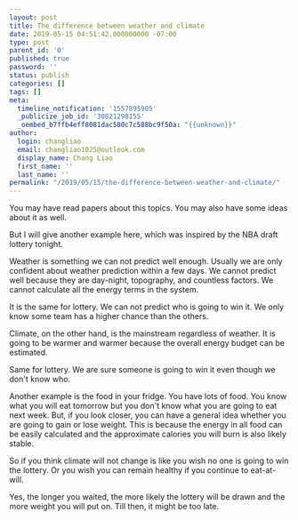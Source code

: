 ```yaml
---
layout: post
title: The difference between weather and climate
date: 2019-05-15 04:51:42.000000000 -07:00
type: post
parent_id: '0'
published: true
password: ''
status: publish
categories: []
tags: []
meta:
  timeline_notification: '1557895905'
  _publicize_job_id: '30821298155'
  _oembed_b7ffb4eff8081dac580c7c588bc9f50a: "{{unknown}}"
author:
  login: changliao
  email: changliao1025@outlook.com
  display_name: Chang Liao
  first_name: ''
  last_name: ''
permalink: "/2019/05/15/the-difference-between-weather-and-climate/"
---
```

<!-- wp:paragraph -->

You may have read papers about this topics. You may also have some ideas about it as well.

<!-- /wp:paragraph -->

<!-- wp:paragraph -->

But I will give another example here, which was inspired by the NBA draft lottery tonight.

<!-- /wp:paragraph -->

<!-- wp:paragraph -->

Weather is something we can not predict well enough. Usually we are only confident about weather prediction within a few days. We cannot predict well because they are day-night, topography, and countless factors. We cannot calculate all the energy terms in the system.

<!-- /wp:paragraph -->

<!-- wp:paragraph -->

It is the same for lottery. We can not predict who is going to win it. We only know some team has a higher chance than the others.

<!-- /wp:paragraph -->

<!-- wp:paragraph -->

Climate, on the other hand, is the mainstream regardless of weather. It is going to be warmer and warmer because the overall energy budget can be estimated.

<!-- /wp:paragraph -->

<!-- wp:paragraph -->

Same for lottery. We are sure someone is going to win it even though we don't know who.

<!-- /wp:paragraph -->

<!-- wp:paragraph -->

Another example is the food in your fridge. You have lots of food. You know what you will eat tomorrow but you don't know what you are going to eat next week. But, if you look closer, you can have a general idea whether you are going to gain or lose weight. This is because the energy in all food can be easily calculated and the approximate calories you will burn is also likely stable.

<!-- /wp:paragraph -->

<!-- wp:paragraph -->

So if you think climate will not change is like you wish no one is going to win the lottery. Or you wish you can remain healthy if you continue to eat-at-will.

<!-- /wp:paragraph -->

<!-- wp:paragraph -->

Yes, the longer you waited, the more likely the lottery will be drawn and the more weight you will put on. Till then, it might be too late.

<!-- /wp:paragraph -->

